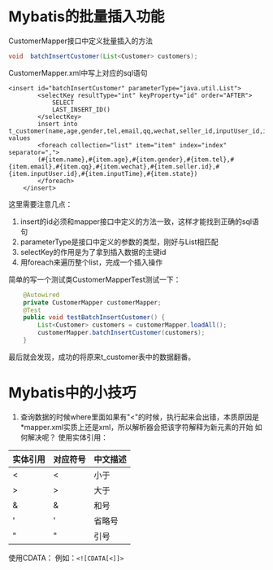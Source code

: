 # Mybatis的批量插入功能
CustomerMapper接口中定义批量插入的方法
```java
void  batchInsertCustomer(List<Customer> customers);
```
CustomerMapper.xml中写上对应的sql语句
```
<insert id="batchInsertCustomer" parameterType="java.util.List">
        <selectKey resultType="int" keyProperty="id" order="AFTER">
            SELECT 
            LAST_INSERT_ID()
        </selectKey>
        insert into t_customer(name,age,gender,tel,email,qq,wechat,seller_id,inputUser_id,inputTime,state) values
        <foreach collection="list" item="item" index="index" separator=",">
        (#{item.name},#{item.age},#{item.gender},#{item.tel},#{item.email},#{item.qq},#{item.wechat},#{item.seller.id},#{item.inputUser.id},#{item.inputTime},#{item.state})
        </foreach>
    </insert>
```

这里需要注意几点：
1. insert的id必须和mapper接口中定义的方法一致，这样才能找到正确的sql语句
2. parameterType是接口中定义的参数的类型，刚好与List相匹配
3. selectKey的作用是为了拿到插入数据的主键id
4. 用foreach来遍历整个list，完成一个插入操作

简单的写一个测试类CustomerMapperTest测试一下：
```java
    @Autowired
    private CustomerMapper customerMapper;
    @Test
    public void testBatchInsertCustomer() {
        List<Customer> customers = customerMapper.loadAll();
        customerMapper.batchInsertCustomer(customers);
    }
```

最后就会发现，成功的将原来t_customer表中的数据翻番。

# Mybatis中的小技巧
1. 查询数据的时候where里面如果有"<"的时候，执行起来会出错，本质原因是*mapper.xml实质上还是xml，所以解析器会把该字符解释为新元素的开始
如何解决呢？
使用实体引用：

实体引用 | 对应符号 | 中文描述
--- | --- | ---
&lt;  | <   | 小于
&gt;    | >   | 大于
&amp;   | &   | 和号
&apos;  | '   | 省略号
&quot;  | "   | 引号

使用CDATA：
例如：```<![CDATA[<]]>```